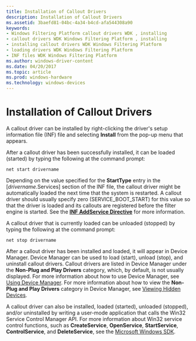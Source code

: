 ```yaml
---
title: Installation of Callout Drivers
description: Installation of Callout Drivers
ms.assetid: 3baefd81-04bc-4a34-b4cd-afa544308a90
keywords:
- Windows Filtering Platform callout drivers WDK , installing
- callout drivers WDK Windows Filtering Platform , installing
- installing callout drivers WDK Windows Filtering Platform
- loading drivers WDK Windows Filtering Platform
- INF files WDK Windows Filtering Platform
ms.author: windows-driver-content
ms.date: 04/20/2017
ms.topic: article
ms.prod: windows-hardware
ms.technology: windows-devices
---
```


# Installation of Callout Drivers


A callout driver can be installed by right-clicking the driver's setup information file (INF) file and selecting **Install** from the pop-up menu that appears.

After a callout driver has been successfully installed, it can be loaded (started) by typing the following at the command prompt:

```
net start drivername
```

Depending on the value specified for the **StartType** entry in the \[*drivername*.Services\] section of the INF file, the callout driver might be automatically loaded the next time that the system is restarted. A callout driver should usually specify zero (SERVICE\_BOOT\_START) for this value so that the driver is loaded and its callouts are registered before the filter engine is started. See the [**INF AddService Directive**](https://msdn.microsoft.com/library/windows/hardware/ff546326) for more information.

A callout driver that is currently loaded can be unloaded (stopped) by typing the following at the command prompt:

```
net stop drivername
```

After a callout driver has been installed and loaded, it will appear in Device Manager. Device Manager can be used to load (start), unload (stop), and uninstall callout drivers. Callout drivers are listed in Device Manager under the **Non-Plug and Play Drivers** category, which, by default, is not usually displayed. For more information about how to use Device Manager, see [Using Device Manager](https://msdn.microsoft.com/library/windows/hardware/ff553570). For more information about how to view the **Non-Plug and Play Drivers** category in Device Manager, see [Viewing Hidden Devices](https://msdn.microsoft.com/library/windows/hardware/ff553955).

A callout driver can also be installed, loaded (started), unloaded (stopped), and/or uninstalled by writing a user-mode application that calls the Win32 Service Control Manager API. For more information about Win32 service control functions, such as **CreateService**, **OpenService**, **StartService**, **ControlService**, and **DeleteService**, see the [Microsoft Windows SDK](http://go.microsoft.com/fwlink/p/?linkid=122165).

 

 





